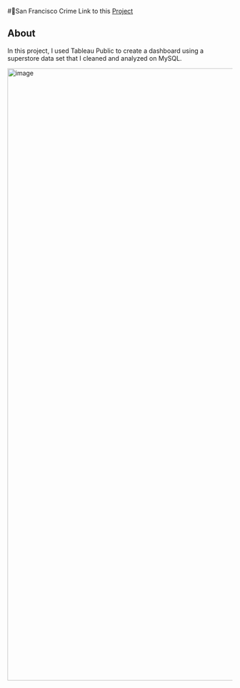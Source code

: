 
#🌉San Francisco Crime
Link to this [Project](https://public.tableau.com/app/profile/kevin.wong5782/viz/SanFranciscoCrime_16912854144130/Dashboard1)

## About

In this project, I used Tableau Public to create a dashboard using a superstore data set that I cleaned and analyzed on MySQL.


<img width="1371" alt="image" src="https://github.com/KevinWongSF/Portfolio/assets/136656858/986eb74c-9a13-42c7-958d-65704981b70c">
